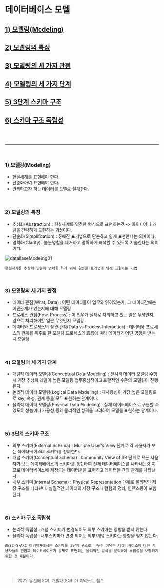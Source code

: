 

<br/>

# 데이터베이스 모델
 ## [1) 모델링(Modeling) ](#1-모델링Modeling)
 ## [2) 모델링의 특징 ](#2-모델링의-특징)
 ## [3) 모델링의 세 가지 관점 ](#3-모델링의-세-가지-관점)
 ## [4) 모델링의 세 가지 단계 ](#4-모델링의-세-가지-단계)
 ## [5) 3단계 스키마 구조 ](#5-3단계-스키마-구조)
 ## [6) 스키마 구조 독립성 ](#6-스키마-구조-독립성)

<br/>
<br/>

---------------

<br/>

### 1) 모델링(Modeling)
 - 현실세계를 표현해야 한다.
 - 단순화하여 표현해야 한다.
 - 관리하고자 하는 데이터를 모델로 설계한다.

</br>

### 2) 모델링의 특징
 - 추상화(Abstraction) : 현실세계를 일정한 형식으로 표현하는것 -> 아이디어나 개념을 간략하게 표현하는 과정이다.
 - 단순화(Simplification) : 정해진 표기법으로 단순하고 쉽게 표현한다는 의미이다.
 - 명확화(Clarity) : 불분명함을 제거하고 명확하게 해석할 수 있도록 기술한다는 의미이다.

![dataBaseModeling01](https://user-images.githubusercontent.com/80929909/221414591-325d70ff-c4c8-491b-921d-7c3921bf8b96.PNG)

`현실세계를 추상화 단순화 명확화 하기 위해 일정한 표기법에 의해 표현하는 기법`

</br>

### 3) 모델링의 세 가지 관점
 - 데이터 관점(What, Data) : 어떤 데이터들이 업무와 얽혀있는지, 그 데이터간에는 어떤관계가 있는지에 대해 모델링
 - 프로세스 관점(How, Process) : 이 업무가 실제로 처리하고 있는 일은 무엇인지, 앞으로 처리해야할 일은 무엇인지 모델링
 - 데이터와 프로세스의 상관 관점(Data vs Process Interaction) : 데이터와 프로세스의 관계를 위주로 한 모델링 프로세스의 흐름에 따라 데이터가 어떤 영향을 받는지 모델링

</br>

### 4) 모델링의 세 가지 단계
 - 개념적 데이터 모델링(Conceptual Data Modeling) : 전사적 데이터 모델링 수행 시 가장 추상화 레벨이 높은 모델링 업무중심적이고 포괄적인 수준의 모델링이 진행된다.
 - 논리적 데이터 모델링(Logical Data Modeling) : 재사용성이 가장 높은 모델링으로 key, 속성, 관계 등을 모두 표현하는 단계이다.
 - 물리적 데이터 모델링(Physical Data Modeling) : 실제 데이터베이스로 구현할 수 있도록 성능이나 가용성 등의 물리적인 성격을 고려하여 모델을 표현하는 단계이다.

<br/>

### 5) 3단계 스키마 구조
 - 외부 스키마(External Schema) : Multiple User's View 단계로 각 사용자가 보는 데이터베이스의 스키마를 정의한다.
 - 개념 스키마(Conceptual Schema) : Community View of DB 단계로 모든 사용자가 보는 데이터베이스의 스키마를 통합하여 전체 데이터베이스를 나타내는것 이므로 데이터베이스에 저장되는 데이터들을 표현하고 데이터들 간의 관계를 나타낸다.
 - 내부 스키마(Internal Schema) :  Physical Representation 단계로 물리적인 저장 구조를 나타낸다. 실질적인 데이터의 저장 구조나 컬럼의 정의, 인덱스등이 포함된다.

 <br/>

### 6) 스키마 구조 독립성
 - 논리적 독립성 : 개념 스키마가 변경되어도 외부 스키마는 영향을 받지 않는다.
 - 물리적 독립성 : 내부스키마가 변경 되어도 외부/개념 스키마는 영향을 받지 않는다.

 `ANSI-SPARC 아키텍처에서는 스키마를 3단계 구조로 나누는 이유는 데이터베이스에 대한 사용자들의 관점과 데이터베이스가 실제로 표현되는 물리적인 방식을 분리하여 독립성을 보장하기 위한 것 때문이다.`

<br>
<br>

> 2022 유선배 SQL 개발자(SQLD) 괴외노트 참고
